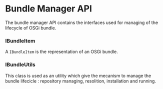 # Bundle Manager API

The bundle manager API contains the interfaces used for managing of
the lifecycle of OSGi bundle.

### IBundleItem

A `IBundleItem` is the representation of an OSGi bundle.

### IBundleUtils

This class is used as an utility which give the mecanism to manage the
bundle lifecicle : repository managing, resolition, installation and
running.